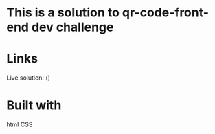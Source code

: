 # This is a solution to qr-code-front-end dev challenge

# Links
Live solution: ()

# Built with
html
CSS 
